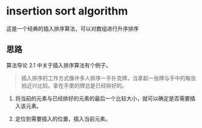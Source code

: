 # insertion sort algorithm

这是一个经典的插入排序算法，可以对数组进行升序排序

## 思路
算法导论 2.1 中关于插入排序算法有个例子。

> 插入排序的工作方式像许多人排序一手扑克牌，当拿起一张牌与手中的每张拍近兴比较。拿在手里的牌总是已经排好的。

1. 将当前的元素与已经排好的元素的最后一个比较大小，就可以确定是否需要插入该元素。

2. 定位到需要插入的位置，插入当前元素。

